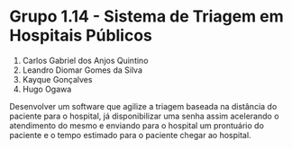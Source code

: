 # Grupo 1.14 - Sistema de Triagem em Hospitais Públicos

1. Carlos Gabriel dos Anjos Quintino
1. Leandro Diomar Gomes da Silva
1. Kayque Gonçalves
1. Hugo Ogawa

Desenvolver um software que agilize a triagem baseada na distância do paciente para o hospital, já disponibilizar uma senha assim acelerando o atendimento do mesmo e enviando para o hospital um prontuário do paciente e o tempo estimado para o paciente chegar ao hospital.

